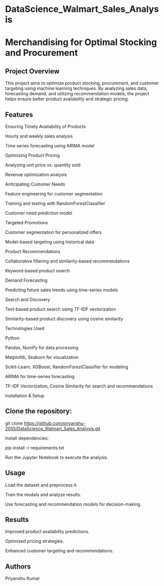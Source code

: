 # DataScience_Walmart_Sales_Analysis
# Merchandising for Optimal Stocking and Procurement

## Project Overview

This project aims to optimize product stocking, procurement, and customer targeting using machine learning techniques. By analyzing sales data, forecasting demand, and utilizing recommendation models, the project helps ensure better product availability and strategic pricing.

## Features

Ensuring Timely Availability of Products

Hourly and weekly sales analysis

Time series forecasting using ARIMA model

Optimizing Product Pricing

Analyzing unit price vs. quantity sold

Revenue optimization analysis

Anticipating Customer Needs

Feature engineering for customer segmentation

Training and testing with RandomForestClassifier

Customer need prediction model

Targeted Promotions

Customer segmentation for personalized offers

Model-based targeting using historical data

Product Recommendations

Collaborative filtering and similarity-based recommendations

Keyword-based product search

Demand Forecasting

Predicting future sales trends using time-series models

Search and Discovery

Text-based product search using TF-IDF vectorization

Similarity-based product discovery using cosine similarity

Technologies Used

Python

Pandas, NumPy for data processing

Matplotlib, Seaborn for visualization

Scikit-Learn, XGBoost, RandomForestClassifier for modeling

ARIMA for time-series forecasting

TF-IDF Vectorization, Cosine Similarity for search and recommendations

Installation & Setup

## Clone the repository:

git clone https://github.com/priyanshu-2055/DataScience_Walmart_Sales_Analysis.git

Install dependencies:

pip install -r requirements.txt

Run the Jupyter Notebook to execute the analysis.

## Usage

Load the dataset and preprocess it.

Train the models and analyze results.

Use forecasting and recommendation models for decision-making.

## Results

Improved product availability predictions.

Optimized pricing strategies.

Enhanced customer targeting and recommendations.

## Authors

Priyanshu Kumar
